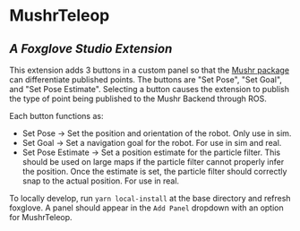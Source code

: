 # MushrTeleop

## _A Foxglove Studio Extension_

This extension adds 3 buttons in a custom panel so that the [Mushr package](https://mushr.io/) can differentiate published points. The buttons are "Set Pose", "Set Goal", and "Set Pose Estimate". Selecting a button causes the extension to publish the type of point being published to the Mushr Backend through ROS. 

Each button functions as:
- Set Pose -> Set the position and orientation of the robot. Only use in sim.
- Set Goal -> Set a navigation goal for the robot. For use in sim and real.
- Set Pose Estimate -> Set a position estimate for the particle filter. This should be used on large maps if the particle filter cannot properly infer the position. Once the estimate is set, the particle filter should correctly snap to the actual position. For use in real. 

To locally develop, run `yarn local-install` at the base directory and refresh foxglove. A panel should appear in the `Add Panel` dropdown with an option for MushrTeleop.